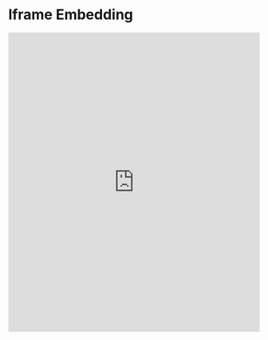 
  # Iframe Embedding

<iframe src="https://example3.com" width="100%" height="600px" frameborder="0" allowfullscreen></iframe>
